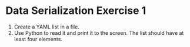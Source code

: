 # Data Serialization Exercise 1

1. Create a YAML list in a file.
2. Use Python to read it and print it to the screen. The list should have at least four elements.
